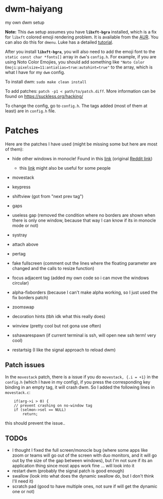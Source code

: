 # dwm-haiyang
my own dwm setup

**Note:** This `dwm` setup assumes you have **`libxft-bgra`** installed, which is a fix for `libxft` colored emoji rendering problem. It is available from the [AUR](https://aur.archlinux.org/packages/libxft-bgra/). You can also do this for `dmenu`. Luke has a detailed [tutorial](https://www.youtube.com/watch?v=0QkByBugq_4).

After you install **`libxft-bgra`**, you will also need to add the emoji font to the `static const char *fonts[]` array in `dwm`'s `config.h`. For example, if you are using Noto Color Emojies, you should add something like `"Noto Color Emoji:pixelsize=11:antialias=true:autohint=true"` to the array, which is what I have for my `dwm` config.

To install dwm: `sudo make clean install`

To add patches: `patch -p1 < path/to/patch.diff`. More information can be found on https://suckless.org/hacking/

To change the config, go to `config.h`.
The tags added (most of them at least) are in `config.h` file.

# Patches
Here are the patches I have used (might be missing some but here are most of them):
- hide other windows in monocle! Found in this [link](https://github.com/bakkeby/patches/blob/master/dwm/dwm-alpha_monocle_layout-6.2.diff) (original [Reddit link](https://www.reddit.com/r/suckless/comments/jiyl4h/hiding_background_windows_in_monocle_and_deck/))
    - this [link](https://github.com/theniceboy/dwm-hide-and-restore-win.diff) might also be useful for some people

- movestack
- keypress
- shiftview (got from "next prev tag")
- gaps
- useless gap (removed the condition where no borders are shown when there is only one window, because that way I can know if its in monocle mode or not)
- systray
- attach above
- pertag
- fake fullscreen  (comment out the lines where the floating parameter are changed and the calls to resize function)
- focus adjacent tag (added my own code so i can move the windows circular)
- alpha-fixborders  (because I can't make alpha working, so I just used the fix borders patch)
- zoomswap
- decoration hints (tbh idk what this really does)
- winview (pretty cool but not gona use often)
- sshawarespawn (if current terminal is ssh, will open new ssh term! very cool)
- restartsig (I like the signal approach to reload dwm)

## Patch issues

In the `movestack` patch, there is a issue if you do `movestack, {.i = +1}` in the `config.h` (which I have in my config), if you press the corresponding key binding in an empty tag, it will crash dwm. So I added the following lines in `movestack.c`:
```
	if(arg->i > 0) {
    // prevent crashing on no-window tag
    if (selmon->sel == NULL)
        return;
``` 
this should prevent the issue..

## TODOs
- I thought I fixed the full screen/monocle bug (where some apps like zoom or teams will go out of the screen with duo monitors, and it will go out by the size of the gap between windows), but I'm not sure if its an application thing since most apps work fine ... will look into it
- restart dwm (probably the signal patch is good enough)
- swallow (look into what does the dynamic swallow do, but I don't think I'll need it)
- scratch pad (good to have multiple ones, not sure if will get the dynamic one or not)
